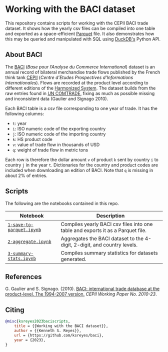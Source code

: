 # Working with the BACI dataset

This repository contains scripts for working with the CEPII BACI trade dataset. It shows how the yearly csv files can be compiled into one table and exported as a space-efficient [Parquet](https://parquet.apache.org/) file. It also demonstrates how this may be queried and manipulated with SQL using [DuckDB's](https://duckdb.org/) Python API.

## About BACI

The [BACI](http://www.cepii.fr/CEPII/en/bdd_modele/bdd_modele_item.asp?id=37) (*Base pour l’Analyse du Commerce International*) dataset is an annual record of bilateral merchandise trade flows published by the French think tank [CEPII](http://www.cepii.fr/CEPII/en/cepii/cepii.asp) (*Centre d’Etudes Prospectives d’Informations Internationales*). Flows are recorded at the product level according to different editions of the [Harmonized System](https://www.wcoomd.org/en/topics/nomenclature/overview.aspx). The dataset builds from the raw entries found in [UN COMTRADE](https://comtradeplus.un.org/), fixing as much as possible missing and inconsistent data (Gaulier and Signago 2010). 

Each BACI table is a csv file corresponding to one year of trade. It has the following columns:

- `t`: year
- `i`: ISO numeric code of the exporting country
- `j`: ISO numeric code of the importing country
- `k`: HS product code
- `v`: value of trade flow in thousands of USD
- `q`: weight of trade flow in metric tons

Each row is therefore the dollar amount `v` of product `k` sent by country `i` to country `j` in the year `t`. Dictionaries for the country and product codes are included when downloading an edition of BACI. Note that `q` is missing in about 2% of entries.

## Scripts

The following are the notebooks contained in this repo.

| Notebook | Description |
| -------- | ----------- |
| [`1-save-to-parquet.ipynb`](1-save-to-parquet.ipynb)| Compiles yearly BACI csv files into one table and exports it as a Parquet file. |
| [`2-aggregate.ipynb`](2-aggregate.ipynb) | Aggregates the BACI dataset to the 4-digit, 2-digit, and country levels. |
| [`3-summary-stats.ipynb`](3-summary-stats.ipynb) | Compiles summary statistics for datasets generated. |

## References

G. Gaulier and S. Signago. (2010). [BACI: international trade database at the product-level. The 1994-2007 version.](http://www.cepii.fr/PDF_PUB/wp/2010/wp2010-23.pdf) *CEPII Working Paper No. 2010-23*.
## Citing

```bibtex
@misc{ksreyes2023baciscripts,
    title = {{Working with the BACI dataset}},
    author = {{Kenneth S. Reyes}},
    url = {https://github.com/ksreyes/baci},
    year = {2023},
}
```